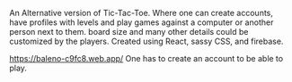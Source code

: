An Alternative version of Tic-Tac-Toe. Where one can create accounts, have profiles with levels and play games against a computer or another person next to them.
board size and many other details could be customized by the players.
Created using React, sassy CSS, and firebase.

https://baleno-c9fc8.web.app/
One has to create an account to be able to play.
